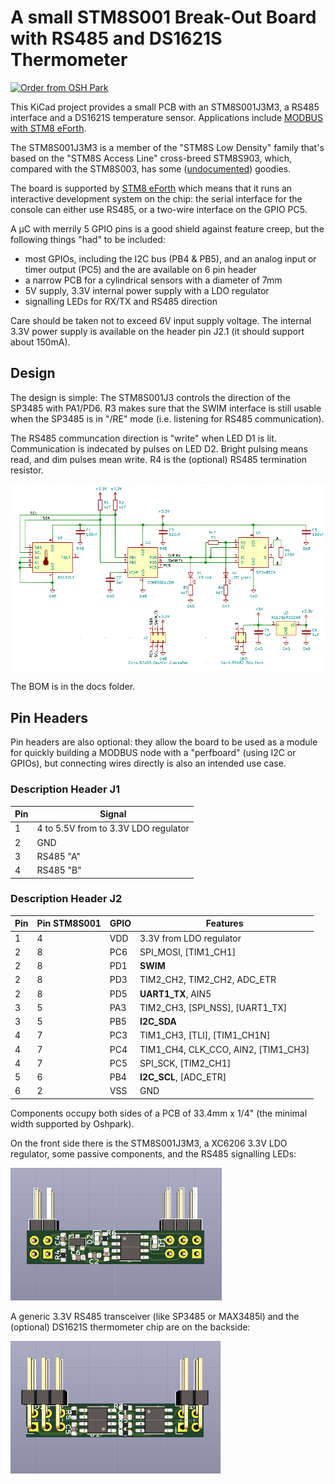 # A small STM8S001 Break-Out Board with RS485 and DS1621S Thermometer

[![Order from OSH Park](https://oshpark.com/assets/badge-5b7ec47045b78aef6eb9d83b3bac6b1920de805e9a0c227658eac6e19a045b9c.png)](https://oshpark.com/shared_projects/3kzNBYuK)

This KiCad project provides a small PCB with an STM8S001J3M3, a RS485 interface and a DS1621S temperature sensor. Applications include [MODBUS with STM8 eForth](https://github.com/TG9541/stm8ef-modbus).

The STM8S001J3M3 is a member of the "STM8S Low Density" family that's based on the "STM8S Access Line" cross-breed STM8S903, which, compared with the STM8S003, has some ([undocumented](https://github.com/TG9541/stm8ef/wiki/STM8-Low-Density-Devices#stm8s001j3)) goodies.

The board is supported by [STM8 eForth](https://github.com/TG9541/stm8ef/) which means that it runs an interactive development system on the chip: the serial interface for the console can either use RS485, or a two-wire interface on the GPIO PC5.

A µC with merrily 5 GPIO pins is a good shield against feature creep, but the following things "had" to be included:

* most GPIOs, including the I2C bus (PB4 & PB5), and an analog input or timer output (PC5) and the are available on 6 pin header
* a narrow PCB for a cylindrical sensors with a diameter of 7mm
* 5V supply, 3.3V internal power supply with a LDO regulator
* signalling LEDs for RX/TX and RS485 direction

Care should be taken not to exceed 6V input supply voltage. The internal 3.3V power supply is available on the header pin J2.1 (it should support about 150mA).

## Design

The design is simple: The STM8S001J3 controls the direction of the SP3485 with PA1/PD6. R3 makes sure that the SWIM interface is still usable when the SP3485 is in "/RE" mode (i.e. listening for RS485 communication).

The RS485 communcation direction is "write" when LED D1 is lit. Communication is indecated by pulses on LED D2. Bright pulsing means read, and dim pulses mean write. R4 is the (optional) RS485 termination resistor.

![STM8S001J3 RS485 schematics](doc/STM8S001J3_RS485_sch.png)

The BOM is in the docs folder.

## Pin Headers

Pin headers are also optional: they allow the board to be used as a module for quickly building a MODBUS node with a "perfboard" (using I2C or GPIOs), but connecting wires directly is also an intended use case.

### Description Header J1
Pin|Signal
-|-
1|4 to 5.5V from to 3.3V LDO regulator
2|GND
3|RS485 "A"
4|RS485 "B"

### Description Header J2
Pin|Pin STM8S001|GPIO|Features
-|-|-|-
1|4|VDD|3.3V from LDO regulator
2|8|PC6 | SPI_MOSI, [TIM1_CH1]
2|8|PD1 | **SWIM**
2|8|PD3 | TIM2_CH2, TIM2_CH2, ADC_ETR
2|8|PD5 | **UART1_TX**, AIN5
3|5|PA3 | TIM2_CH3, [SPI_NSS], [UART1_TX]
3|5|PB5 | **I2C_SDA**
4|7|PC3 | TIM1_CH3, [TLI], [TIM1_CH1N]
4|7|PC4 | TIM1_CH4, CLK_CCO, AIN2, [TIM1_CH3]
4|7|PC5 | SPI_SCK, [TIM2_CH1]
5|6|PB4 | **I2C_SCL**, [ADC_ETR]
6|2|VSS|GND

Components occupy both sides of a PCB of 33.4mm x 1/4" (the minimal width supported by Oshpark).

On the front side there is the STM8S001J3M3, a XC6206 3.3V LDO regulator, some passive components, and the RS485 signalling LEDs:

![STM8S001J3 RS485 schematics](doc/STM8S001J3_RS485_front.png)

A generic 3.3V RS485 transceiver (like SP3485 or MAX3485l) and the (optional) DS1621S thermometer chip are on the backside:

![STM8S001J3 RS485 schematics](doc/STM8S001J3_RS485_back.png)
